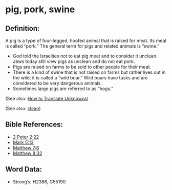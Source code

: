 # pig, pork, swine

## Definition:

A pig is a type of four-legged, hoofed animal that is raised for meat. Its meat is called “pork.” The general term for pigs and related animals is “swine.”

* God told the Israelites not to eat pig meat and to consider it unclean. Jews today still view pigs as unclean and do not eat pork.
* Pigs are raised on farms to be sold to other people for their meat.
* There is a kind of swine that is not raised on farms but rather lives out in the wild; it is called a “wild boar.” Wild boars have tusks and are considered to be very dangerous animals.
* Sometimes large pigs are referred to as “hogs.”

(See also: [How to Translate Unknowns](rc://en/ta/man/translate/translate-unknown))

(See also: [clean](../kt/clean.md))

## Bible References:

* [2 Peter 2:22](rc://en/tn/help/2pe/02/22)
* [Mark 5:13](rc://en/tn/help/mrk/05/13)
* [Matthew 7:6](rc://en/tn/help/mat/07/6)
* [Matthew 8:32](rc://en/tn/help/mat/08/32)

## Word Data:

* Strong’s: H2386, G55190
